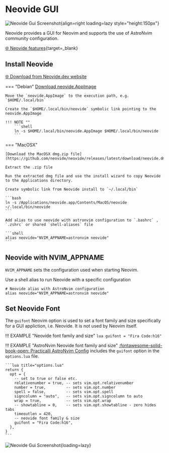 # Neovide GUI



![Neovide Gui Screenshot](https://neovide.dev/assets/neovide-128x128.png){align=right loading=lazy style="height:150px"}

Neovide provides a GUI for Neovim and supports the use of AstroNvim community configuration.

[:globe_with_meridians: Neovide features](https://neovide.dev/features.html){target=_blank}

## Install Neovide

[:globe_with_meridians: Download from Neovide.dev website](https://neovide.dev/)

=== "Debian"
    [Download neovide.AppImage](https://github.com/neovide/neovide/releases/latest/download/neovide.AppImage)

    Move the `neovide.AppImage` to the execution path, e.g. `$HOME/.local/bin`

    Create the `$HOME/.local/bin/neovide` symbolic link pointing to the neovide.AppImage

    !!! NOTE ""
        ```shell
        ln -s $HOME/.local/bin/neovide.AppImage $HOME/.local/bin/neovide
        ```

=== "MacOSX"

    [Download the MacOSX dmg.zip file](https://github.com/neovide/neovide/releases/latest/download/neovide.dmg.zip)

    Extract the .zip file 

    Run the extracted dmg file and use the install wizard to copy Neovide to the Applications directory.

    Create symbolic link from Neovide install to `~/.local/bin` 

    ```bash
    ln -s /Applications/neovide.app/Contents/MacOS/neovide ~/.local/bin/neovide
    ```

    Add alias to use neovide with astronvim configuration to `.bashrc` , `.zshrc` or shared `shell-aliases` file

    ```shell
    alias neovide="NVIM_APPNAME=astronvim neovide"
    ```


## Neovide with NVIM_APPNAME

`NVIM_APPNAME` sets the configuration used when starting Neovim.

Use a shell alias to run Neovide with a specific configuration

```shell
# Neovide alias with AstroNvim configuration
alias neovide="NVIM_APPNAME=astronvim neovide"
```


## Set Neovide Font

The `guifont` Neovim option is used to set a font family and size specifically for a GUI appliction, i.e. Neovide.  It is not used by Neovim itself.


!!! EXAMPLE "Neovide font family and size"
    ```lua
    guifont = "Fira Code:h16"
    ```


!!! EXAMPLE "AstroNvim Neovide font family and size"
    [:fontawesome-solid-book-open: Practicalli AstroNvim Config](/neovim/configuration/astronvim/#clone-astronvim-user-config) includes the `guifont` option in the `options.lua` file.

    ```lua title="options.lua"
    return {
      opt = {
        -- set to true or false etc.
        relativenumber = true, -- sets vim.opt.relativenumber
        number = true,         -- sets vim.opt.number
        spell = false,         -- sets vim.opt.spell
        signcolumn = "auto",   -- sets vim.opt.signcolumn to auto
        wrap = true,           -- sets vim.opt.wrap
        -- showtabline = 0,    -- sets vim.opt.showtabline - zero hides tabs
        timeoutlen = 420,
        -- neovide font family & size
        guifont = "Fira Code:h16",
      },
    }
    ```

![Neovide Gui Screenshot](https://neovide.dev/assets/BasicScreenCap.png){loading=lazy}

